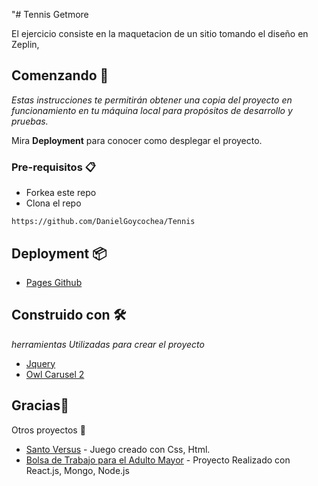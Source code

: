 "# Tennis Getmore

El ejercicio consiste en la maquetacion de un sitio tomando el diseño en Zeplin,

## Comenzando 🚀

_Estas instrucciones te permitirán obtener una copia del proyecto en funcionamiento en tu máquina local para propósitos de desarrollo y pruebas._

Mira **Deployment** para conocer como desplegar el proyecto.


### Pre-requisitos 📋

* Forkea este repo
* Clona el repo

```
https://github.com/DanielGoycochea/Tennis
```



## Deployment 📦


* [Pages Github](https://danielgoycochea.github.io/Tennis/) 

## Construido con 🛠️

_herramientas Utilizadas para crear el proyecto_

* [Jquery](https://jquery.com/) 
* [Owl Carusel 2](https://owlcarousel2.github.io/OwlCarousel2/) 

## Gracias🎁

 Otros proyectos 📢
* [Santo Versus](https://danielgoycochea.github.io/ironhack-project-videogame/) - Juego creado con Css, Html.
* [Bolsa de Trabajo para el Adulto Mayor](https://btam.herokuapp.com//) - Proyecto Realizado con React.js, Mongo, Node.js

